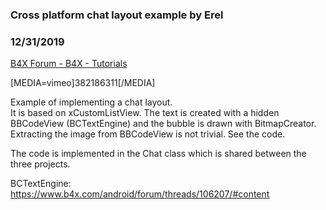 ###  Cross platform chat layout example by Erel
### 12/31/2019
[B4X Forum - B4X - Tutorials](https://www.b4x.com/android/forum/threads/112649/)

[MEDIA=vimeo]382186311[/MEDIA]  
  
Example of implementing a chat layout.  
It is based on xCustomListView. The text is created with a hidden BBCodeView (BCTextEngine) and the bubble is drawn with BitmapCreator.  
Extracting the image from BBCodeView is not trivial. See the code.  
  
The code is implemented in the Chat class which is shared between the three projects.  
  
BCTextEngine: <https://www.b4x.com/android/forum/threads/106207/#content>